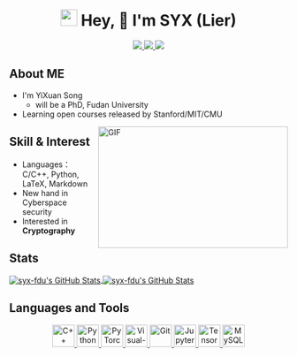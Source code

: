 <h1 align="center">
  <img src="https://emojis.slackmojis.com/emojis/images/1531849430/4246/blob-sunglasses.gif?1531849430" width="30"/> Hey, 👋  I'm SYX (Lier) </a>
</h1>
<p align="center">
  <a href="https://github.com/syx-fdu">
    <img src="https://badges.pufler.dev/visits/syx-fdu/syx-fdu?style=flat-square&color=black&logo=github">
  </a>
  <a href="https://github.com/syx-fdu">
    <img src="https://badges.pufler.dev/years/syx-fdu?style=flat-square&color=black&logo=github">
  </a>
  <a href="https://github.com/syx-fdu?tab=repositories">
    <img src="https://badges.pufler.dev/repos/syx-fdu?style=flat-square&color=black&logo=github">
  </a>
<!--   <a href="https://gist.github.com/syx-fdu">
    <img src="https://badges.pufler.dev/gists/syx-fdu?style=flat-square&color=black&logo=github">
  </a>
  <a href="https://github.com/syx-fdu">
    <img src="https://badges.pufler.dev/commits/monthly/syx-fdu?style=flat-square&color=black&logo=github">
  </a> -->
</p>

## About ME

- I'm YiXuan Song
  -  will be a PhD, Fudan University
- Learning open courses released by Stanford/MIT/CMU

<img align="right" alt="GIF" src="https://github.com/abhisheknaiidu/abhisheknaiidu/blob/master/code.gif?raw=true" width="343" height="220" title="Do what you like, and do it best!">

## Skill & Interest
- Languages：C/C++, Python, LaTeX, Markdown
- New hand in Cyberspace security
- Interested in **Cryptography** 

## Stats
<a href="https://github.com/syx-fdu/syx-fdu">
  <img align="center" src="https://github-readme-stats.vercel.app/api/top-langs/?username=syx-fdu&langs_count=10&layout=compact&exclude_repo=syx-fdu.github.io" alt="syx-fdu's GitHub Stats" /></a><a href="https://github.com/syx-fdu">
  <img align="center" src="https://github-readme-stats.vercel.app/api?username=syx-fdu&show_icons=true&line_height=27&count_private=true&title_color=333&text_color=777" alt="syx-fdu's GitHub Stats" /></a>

## Languages and Tools
<p align="center">
<a href='https://en.cppreference.com/w/cpp'>
  <img src='https://cdn.jsdelivr.net/npm/simple-icons@6.20.0/icons/cplusplus.svg' alt='C++' height='40'>
</a>
<a href='https://www.python.org/'>
  <img src="https://www.vectorlogo.zone/logos/python/python-icon.svg" alt="Python" height="40"/>
</a>
<a href="https://pytorch.org/"> 
  <img src="https://www.vectorlogo.zone/logos/pytorch/pytorch-icon.svg" alt="PyTorch" height="40"/> 
</a>
<a href='https://code.visualstudio.com/'>
  <img src="https://www.vectorlogo.zone/logos/visualstudio_code/visualstudio_code-icon.svg" alt="Visual-Studio-Code" height="40"/> 
</a>
<a href='https://git-scm.com/'>
  <img src="https://www.vectorlogo.zone/logos/git-scm/git-scm-icon.svg" alt="Git" height="40"/>
</a>
<a href='https://jupyter.org/'>
  <img src="https://www.vectorlogo.zone/logos/jupyter/jupyter-icon.svg" alt="Jupyter" height="40"/> 
</a>
<a href='https://tensorflow.google.cn/'>
  <img src="https://www.vectorlogo.zone/logos/tensorflow/tensorflow-icon.svg" alt="TensorFlow" height="40"/> 
</a>
<a href='https://www.mysql.com/'>
  <img src="https://www.vectorlogo.zone/logos/mysql/mysql-icon.svg" alt="MySQL" height="40"/> 
</a>
</p>
